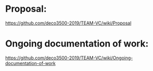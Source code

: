 # Proposal:
https://github.com/deco3500-2019/TEAM-VC/wiki/Proposal
# Ongoing documentation of work:
https://github.com/deco3500-2019/TEAM-VC/wiki/Ongoing-documentation-of-work

